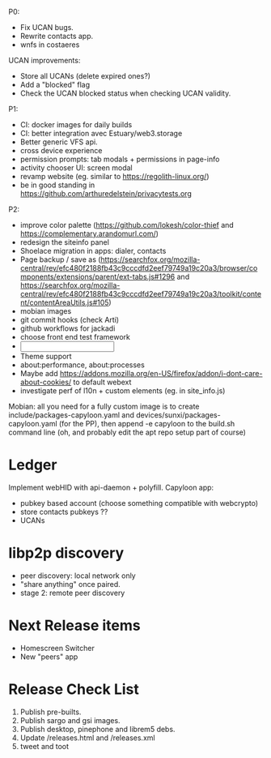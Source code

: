 P0:
- Fix UCAN bugs.
- Rewrite contacts app.
- wnfs in costaeres

UCAN improvements:
- Store all UCANs (delete expired ones?)
- Add a "blocked" flag
- Check the UCAN blocked status when checking UCAN validity.

P1:
- CI: docker images for daily builds
- CI: better integration avec Estuary/web3.storage
- Better generic VFS api.
- cross device experience
- permission prompts: tab modals + permissions in page-info
- activity chooser UI: screen modal
- revamp website (eg. similar to https://regolith-linux.org/)
- be in good standing in https://github.com/arthuredelstein/privacytests.org

P2:
- improve color palette (https://github.com/lokesh/color-thief and https://complementary.arandomurl.com/)
- redesign the siteinfo panel
- Shoelace migration in apps: dialer, contacts
- Page backup / save as (https://searchfox.org/mozilla-central/rev/efc480f2188fb43c9cccdfd2eef79749a19c20a3/browser/components/extensions/parent/ext-tabs.js#1296 and https://searchfox.org/mozilla-central/rev/efc480f2188fb43c9cccdfd2eef79749a19c20a3/toolkit/content/contentAreaUtils.js#105)
- mobian images
- git commit hooks (check Arti)
- github workflows for jackadi
- choose front end test framework
- <input type=datetime-local|time|date>
- Theme support
- about:performance, about:processes
- Maybe add https://addons.mozilla.org/en-US/firefox/addon/i-dont-care-about-cookies/ to default webext
- investigate perf of l10n + custom elements (eg. <sl-select> in site_info.js)

Mobian:
all you need for a fully custom image is to create include/packages-capyloon.yaml and devices/sunxi/packages-capyloon.yaml (for the PP), then append -e capyloon to the build.sh command line (oh, and probably edit the apt repo setup part of course)

Ledger
======
Implement webHID with api-daemon + polyfill.
Capyloon app:
- pubkey based account (choose something compatible with webcrypto)
- store contacts pubkeys ??
- UCANs

libp2p discovery
================
- peer discovery: local network only
- "share anything" once paired.
- stage 2: remote peer discovery

Next Release items
==================
- Homescreen Switcher
- New "peers" app

Release Check List
==================
1. Publish pre-builts.
2. Publish sargo and gsi images.
3. Publish desktop, pinephone and librem5 debs.
4. Update /releases.html and /releases.xml
5. tweet and toot
